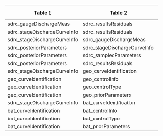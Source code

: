 |Table 1|Table 2|Join by field table 1|Join by field table 2|
|----------------------------|-------------------------------------------------------------------------------|------------|------------|
|sdrc_gaugeDischargeMeas|sdrc_resultsResiduals|gaugeEventID|gaugeEventID|
|sdrc_stageDischargeCurveInfo|sdrc_resultsResiduals|allEventID|gaugeEventID|
|sdrc_stageDischargeCurveInfo|sdrc_gaugeDischargeMeas|allEventID|gaugeEventID|
|sdrc_posteriorParameters|sdrc_stageDischargeCurveInfo|curveID|curveID|
|sdrc_posteriorParameters|sdrc_sampledParameters|curveID|curveID|
|sdrc_posteriorParameters|sdrc_resultsResiduals|curveID|curveID|
|sdrc_stageDischargeCurveInfo|geo_curveIdentification|curveID|curveID|
|geo_curveIdentification|geo_controlInfo|controlSurveyStartDateTime|endDate|
|geo_curveIdentification|geo_controlType|controlSurveyStartDateTime|endDate|
|geo_curveIdentification|geo_priorParameters|controlSurveyEndDateTime|endDate|
|sdrc_stageDischargeCurveInfo|bat_curveIdentification|curveID|curveID|
|bat_curveIdentification|bat_controlInfo|controlSurveyStartDateTime|endDate|
|bat_curveIdentification|bat_controlType|controlSurveyStartDateTime|endDate|
|bat_curveIdentification|bat_priorParameters|controlSurveyEndDateTime|endDate|